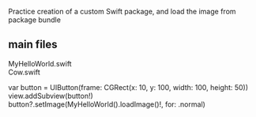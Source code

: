 Practice creation of a custom Swift package, and load the image from package bundle

## main files
MyHelloWorld.swift\
Cow.swift

var button = UIButton(frame: CGRect(x: 10, y: 100, width: 100, height: 50))\
view.addSubview(button!)\
button?.setImage(MyHelloWorld().loadImage()!, for: .normal)
